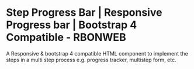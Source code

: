 # Step Progress Bar | Responsive Progress bar | Bootstrap 4 Compatible - RBONWEB

A Responsive & bootstrap 4 compatible HTML component to implement the steps in a multi step process e.g. progress tracker, multistep form, etc.

